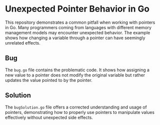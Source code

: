 # Unexpected Pointer Behavior in Go

This repository demonstrates a common pitfall when working with pointers in Go.  Many programmers coming from languages with different memory management models may encounter unexpected behavior. The example shows how changing a variable through a pointer can have seemingly unrelated effects.

## Bug
The `bug.go` file contains the problematic code. It shows how assigning a new value to a pointer does not modify the original variable but rather updates the value pointed to by the pointer.

## Solution
The `bugSolution.go` file offers a corrected understanding and usage of pointers, demonstrating how to properly use pointers to manipulate values effectively without unexpected side effects.